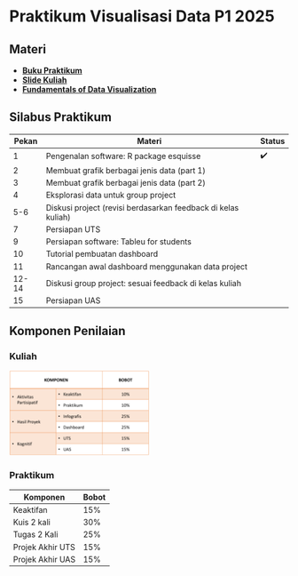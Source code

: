 # Praktikum Visualisasi Data P1 2025

## Materi

- **[Buku Praktikum](https://drive.google.com/file/d/151Zu2OqNlu1mJ5UIGeDMvZyXSwePQtOi/view?usp=sharing)**
- **[Slide Kuliah](https://drive.google.com/drive/folders/1RRSBQVpkJQO836pm7BQZ-fIHg9wj5UTo)**
- **[Fundamentals of Data Visualization](https://clauswilke.com/dataviz/)**

## Silabus Praktikum

| Pekan | Materi                                                        | Status             |
| ----- | ------------------------------------------------------------- | ------------------ |
| 1     | Pengenalan software: R package esquisse                       | :heavy_check_mark: |
| 2     | Membuat grafik berbagai jenis data (part 1)                   |                    |
| 3     | Membuat grafik berbagai jenis data (part 2)                   |                    |
| 4     | Eksplorasi data untuk group project                           |                    |
| 5-6   | Diskusi project (revisi berdasarkan feedback di kelas kuliah) |                    |
| 7     | Persiapan UTS                                                 |                    |
| 9     | Persiapan software: Tableu for students                       |                    |
| 10    | Tutorial pembuatan dashboard                                  |                    |
| 11    | Rancangan awal dashboard menggunakan data project             |                    |
| 12-14 | Diskusi group project: sesuai feedback di kelas kuliah        |                    |
| 15    | Persiapan UAS                                                 |                    |

## Komponen Penilaian

### Kuliah

<img src="Dokumen/img/Komponen_Penilaian.png" alt="Komponen Penilaian" style="width:50%;">

### Praktikum

| Komponen         | Bobot |
| ---------------- | ----- |
| Keaktifan        | 15%   |
| Kuis 2 kali      | 30%   |
| Tugas 2 Kali     | 25%   |
| Projek Akhir UTS | 15%   |
| Projek Akhir UAS | 15%   |

